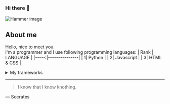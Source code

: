 ### Hi there 👋

 <source media="(prefers-color-scheme: dark)" srcset="https://github.com/hammer012345678/hammer012345678/assets/142729164/8d809a64-5ad9-4632-87ab-f1b9f422236a">
 <source media="(prefers-color-scheme: light)" srcset="https://github.com/hammer012345678/hammer012345678/assets/142729164/513ac792-c5e1-4e41-859a-ea50b8453eb9">
 <img alt="Hammer image" src="https://github.com/hammer012345678/hammer012345678/assets/142729164/0eca9ee3-a0dd-41b0-84bd-8f3f2ca1f001">
</picture>

## About me


<!-- Write something interesting. -->
Hello, nice to meet you. \
I'm a programmer and I use following programming languages:
| Rank | LANGUAGE      |
|-----:|---------------|
|     1| Python        |
|     2| Javascript    |
|     3| HTML & CSS    |

<details>
 <summary>My frameworks</summary>
 
| Rank | FRAMEWORK     |
|-----:|---------------|
|     1| Flask         |
|     2| Django        |
|     3| Bootstrap     |

</details>

---
> I know that I know knothing.

— Socrates

<!--
**hammer012345678/hammer012345678** is a ✨ _special_ ✨ repository because its `README.md` (this file) appears on your GitHub profile.

Here are some ideas to get you started:

- 🔭 I’m currently working on ...
- 🌱 I’m currently learning ...
- 👯 I’m looking to collaborate on ...
- 🤔 I’m looking for help with ...
- 💬 Ask me about ...
- 📫 How to reach me: ...
- 😄 Pronouns: ...
- ⚡ Fun fact: ...
-->
